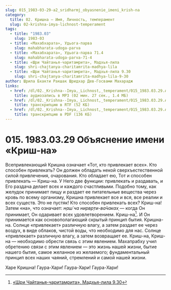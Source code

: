 ```yaml
---
slug: 015_1983-03-29-a2_sridharmj_obyasnenie_imeni_krish-na
category:
  title: 02. Кришна — Имя, Личность, темперамент
  slug: 02-krishna-imya-lichnost-temperament
tags:
  - title: "1983.03"
    slug: 1983-03
  - title: «Махабхарата», Удьога-парва
    slug: mahabharata-udoga-parva
  - title: «Махабхарата», Удьога-парва 71.4
    slug: mahabharata-udoga-parva-71-4
  - title: «Шри Чайтанья-чаритамрита», Мадхья-лила
    slug: shri-chajtanya-charitamrita-madhya-lila
  - title: «Шри Чайтанья-чаритамрита», Мадхья-лила 9.30
    slug: shri-chajtanya-charitamrita-madhya-lila-9-30
author: Шрила Бхакти Ракшак Шридхар Дев-Госвами Махарадж
links:
  - href: /dl/02._Krishna--Imya,_Lichnost,_temperament/015_1983.03.29.A2_SridharMj_Obyasnenie_imeni_Krish-na.mp3
    title: аудиозапись в MP3 (02 мин. 27 сек., 1.4 МБ)
  - href: /dl/02._Krishna--Imya,_Lichnost,_temperament/015_1983.03.29.A2_SridharMj_Obyasnenie_imeni_Krish-na.rtf
    title: транскрипцию в RTF (52 КБ)
  - href: /dl/02._Krishna--Imya,_Lichnost,_temperament/015_1983.03.29.A2_SridharMj_Obyasnenie_imeni_Krish-na.pdf
    title: транскрипцию в PDF (136 КБ)
---
```


# 015. 1983.03.29 Объяснение имени «Криш-на»

Всепривлекающий Кришна означает «Тот, кто привлекает всех». Кто способен привлекать? Он должен обладать некой сверхъестественной силой привлечения, очарования. Кто обладает ею, Тот и способен привлекать — Криш-на. У Него две функции: привлекать и раздавать, и Его раздача делает всех и каждого счастливыми. Подобно тому, как желудок принимает пищу и раздает ее питательные вещества через кровь по всему организму, Кришна привлекает все и вся, все реалии и всех существ. Это не пустяк! Кто способен привлекать всех? Криш-на! Затем «на», что означает: *н̣аш́ ча нирвр̣ти-ва̄чаках̣* — когда Он принимает, Он одаривает всех удовлетворением. Криш-на[^_ftn1]. И Он принимается как основополагающий скрытый принцип бытия. Кришна-на. Солнце «привлекает» различную влагу, а затем раздает ее через воздух, в виде облаков, чистой воды, что необходимо для нас. Солнце «привлекает» различную влагу, а затем возвращает ее. Криш-на, Криш-на — необходимо обрести связь с этим явлением. Махапрабху учил обретению связи с этим явлением — это жизнь нашей жизни, бытие нашего бытия, самое желанное из желаемого; фундаментальный принцип всех наших чаяний, стремлений и самой нашей жизни.

Харе Кришна! Гаура-Хари! Гаура-Хари! Гаура-Хари!



[^_ftn1]: [«Шри Чайтанья-чаритамрита», Мадхья-лила 9.30](../notes/shri-chajtanya-charitamrita-madhya-lila/shri-chajtanya-charitamrita-madhya-lila-9-30.md)
